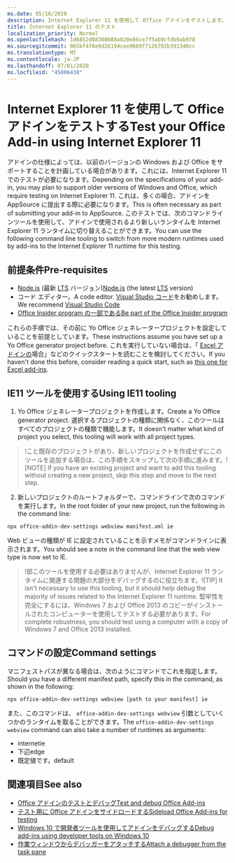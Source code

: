```yaml
---
ms.date: 05/16/2020
description: Internet Explorer 11 を使用して Office アドインをテストします。
title: Internet Explorer 11 のテスト
localization_priority: Normal
ms.openlocfilehash: 1d6852d08308088a020e86ce7f5ab9cfdb9ab978
ms.sourcegitcommit: 065bf4f8e0d26194cee9689f7126702b391340cc
ms.translationtype: MT
ms.contentlocale: ja-JP
ms.lasthandoff: 07/01/2020
ms.locfileid: "45006438"
---
```

# <a name="test-your-office-add-in-using-internet-explorer-11"></a><span data-ttu-id="cee1d-103">Internet Explorer 11 を使用して Office アドインをテストする</span><span class="sxs-lookup"><span data-stu-id="cee1d-103">Test your Office Add-in using Internet Explorer 11</span></span>

<span data-ttu-id="cee1d-104">アドインの仕様によっては、以前のバージョンの Windows および Office をサポートすることを計画している場合があります。これには、Internet Explorer 11 でのテストが必要になります。</span><span class="sxs-lookup"><span data-stu-id="cee1d-104">Depending on the specifications of your add-in, you may plan to support older versions of Windows and Office, which require testing on Internet Explorer 11.</span></span> <span data-ttu-id="cee1d-105">これは、多くの場合、アドインを AppSource に提出する際に必要になります。</span><span class="sxs-lookup"><span data-stu-id="cee1d-105">This is often necessary as part of submitting your add-in to AppSource.</span></span> <span data-ttu-id="cee1d-106">このテストでは、次のコマンドラインツールを使用して、アドインで使用されるより新しいランタイムを Internet Explorer 11 ランタイムに切り替えることができます。</span><span class="sxs-lookup"><span data-stu-id="cee1d-106">You can use the following command line tooling to switch from more modern runtimes used by add-ins to the Internet Explorer 11 runtime for this testing.</span></span>

## <a name="pre-requisites"></a><span data-ttu-id="cee1d-107">前提条件</span><span class="sxs-lookup"><span data-stu-id="cee1d-107">Pre-requisites</span></span>

- <span data-ttu-id="cee1d-108">[Node.js](https://nodejs.org/) (最新 [LTS](https://nodejs.org/about/releases) バージョン)</span><span class="sxs-lookup"><span data-stu-id="cee1d-108">[Node.js](https://nodejs.org/) (the latest [LTS](https://nodejs.org/about/releases) version)</span></span>
- <span data-ttu-id="cee1d-109">コード エディター。</span><span class="sxs-lookup"><span data-stu-id="cee1d-109">A code editor.</span></span> <span data-ttu-id="cee1d-110">[Visual Studio コード](https://code.visualstudio.com/)をお勧めします。</span><span class="sxs-lookup"><span data-stu-id="cee1d-110">We recommend [Visual Studio Code](https://code.visualstudio.com/)</span></span>
- [<span data-ttu-id="cee1d-111">Office Insider program の一部である</span><span class="sxs-lookup"><span data-stu-id="cee1d-111">Be part of the Office Insider program</span></span>](https://insider.office.com)

<span data-ttu-id="cee1d-112">これらの手順では、その前に Yo Office ジェネレータープロジェクトを設定していることを前提としています。</span><span class="sxs-lookup"><span data-stu-id="cee1d-112">These instructions assume you have set up a Yo Office generator project before.</span></span> <span data-ttu-id="cee1d-113">これを実行していない場合は、「 [Excel アドインの](../quickstarts/excel-quickstart-jquery.md)場合」などのクイックスタートを読むことを検討してください。</span><span class="sxs-lookup"><span data-stu-id="cee1d-113">If you haven't done this before, consider reading a quick start, such as [this one for Excel add-ins](../quickstarts/excel-quickstart-jquery.md).</span></span>

## <a name="using-ie11-tooling"></a><span data-ttu-id="cee1d-114">IE11 ツールを使用する</span><span class="sxs-lookup"><span data-stu-id="cee1d-114">Using IE11 tooling</span></span>

1. <span data-ttu-id="cee1d-115">Yo Office ジェネレータープロジェクトを作成します。</span><span class="sxs-lookup"><span data-stu-id="cee1d-115">Create a Yo Office generator project.</span></span> <span data-ttu-id="cee1d-116">選択するプロジェクトの種類に関係なく、このツールはすべてのプロジェクトの種類で機能します。</span><span class="sxs-lookup"><span data-stu-id="cee1d-116">It doesn't matter what kind of project you select, this tooling will work with all project types.</span></span>

> <span data-ttu-id="cee1d-117">!こと既存のプロジェクトがあり、新しいプロジェクトを作成せずにこのツールを追加する場合は、この手順をスキップして次の手順に進みます。</span><span class="sxs-lookup"><span data-stu-id="cee1d-117">![NOTE] If you have an existing project and want to add this tooling without creating a new project, skip this step and move to the next step.</span></span> 

2. <span data-ttu-id="cee1d-118">新しいプロジェクトのルートフォルダーで、コマンドラインで次のコマンドを実行します。</span><span class="sxs-lookup"><span data-stu-id="cee1d-118">In the root folder of your new project, run the following in the command line:</span></span>

```command&nbsp;line
npx office-addin-dev-settings webview manifest.xml ie
```
<span data-ttu-id="cee1d-119">Web ビューの種類が IE に設定されていることを示すメモがコマンドラインに表示されます。</span><span class="sxs-lookup"><span data-stu-id="cee1d-119">You should see a note in the command line that the web view type is now set to IE.</span></span>

> <span data-ttu-id="cee1d-120">!部このツールを使用する必要はありませんが、Internet Explorer 11 ランタイムに関連する問題の大部分をデバッグするのに役立ちます。</span><span class="sxs-lookup"><span data-stu-id="cee1d-120">![TIP] It isn't necessary to use this tooling, but it should help debug the majority of issues related to the Internet Explorer 11 runtime.</span></span> <span data-ttu-id="cee1d-121">堅牢性を完全にするには、Windows 7 および Office 2013 のコピーがインストールされたコンピューターを使用してテストする必要があります。</span><span class="sxs-lookup"><span data-stu-id="cee1d-121">For complete robustness, you should test using a computer with a copy of Windows 7 and Office 2013 installed.</span></span>

## <a name="command-settings"></a><span data-ttu-id="cee1d-122">コマンドの設定</span><span class="sxs-lookup"><span data-stu-id="cee1d-122">Command settings</span></span>

<span data-ttu-id="cee1d-123">マニフェストパスが異なる場合は、次のようにコマンドでこれを指定します。</span><span class="sxs-lookup"><span data-stu-id="cee1d-123">Should you have a different manifest path, specify this in the command, as shown in the following:</span></span>

`npx office-addin-dev-settings webview [path to your manifest] ie`

<span data-ttu-id="cee1d-124">また、このコマンドは、 `office-addin-dev-settings webview` 引数としていくつかのランタイムを取ることができます。</span><span class="sxs-lookup"><span data-stu-id="cee1d-124">The `office-addin-dev-settings webview` command can also take a number of runtimes as arguments:</span></span>

- <span data-ttu-id="cee1d-125">internet</span><span class="sxs-lookup"><span data-stu-id="cee1d-125">ie</span></span>
- <span data-ttu-id="cee1d-126">下辺</span><span class="sxs-lookup"><span data-stu-id="cee1d-126">edge</span></span>
- <span data-ttu-id="cee1d-127">既定値です。</span><span class="sxs-lookup"><span data-stu-id="cee1d-127">default</span></span>

## <a name="see-also"></a><span data-ttu-id="cee1d-128">関連項目</span><span class="sxs-lookup"><span data-stu-id="cee1d-128">See also</span></span>
* [<span data-ttu-id="cee1d-129">Office アドインのテストとデバッグ</span><span class="sxs-lookup"><span data-stu-id="cee1d-129">Test and debug Office Add-ins</span></span>](test-debug-office-add-ins.md)
* [<span data-ttu-id="cee1d-130">テスト用に Office アドインをサイドロードする</span><span class="sxs-lookup"><span data-stu-id="cee1d-130">Sideload Office Add-ins for testing</span></span>](create-a-network-shared-folder-catalog-for-task-pane-and-content-add-ins.md)
* [<span data-ttu-id="cee1d-131">Windows 10 で開発者ツールを使用してアドインをデバッグする</span><span class="sxs-lookup"><span data-stu-id="cee1d-131">Debug add-ins using developer tools on Windows 10</span></span>](debug-add-ins-using-f12-developer-tools-on-windows-10.md)
* [<span data-ttu-id="cee1d-132">作業ウィンドウからデバッガーをアタッチする</span><span class="sxs-lookup"><span data-stu-id="cee1d-132">Attach a debugger from the task pane</span></span>](attach-debugger-from-task-pane.md)
